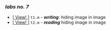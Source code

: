 ### _labs no. 7_

- [\[ View! \]](t1.m) `t1.m` - _**writing**_: hiding image in image
- [\[ View! \]](t2.m) `t2.m` - _**reading**_ hiding image in image

#
